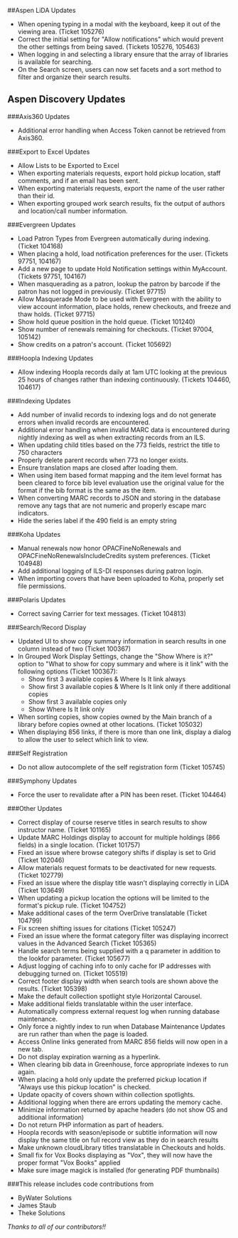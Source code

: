 ##Aspen LiDA Updates
- When opening typing in a modal with the keyboard, keep it out of the viewing area. (Ticket 105276)
- Correct the initial setting for "Allow notifications" which would prevent the other settings from being saved. (Tickets 105276, 105463)
- When logging in and selecting a library ensure that the array of libraries is available for searching.
- On the Search screen, users can now set facets and a sort method to filter and organize their search results.

## Aspen Discovery Updates

###Axis360 Updates
- Additional error handling when Access Token cannot be retrieved from Axis360.

###Export to Excel Updates
- Allow Lists to be Exported to Excel
- When exporting materials requests, export hold pickup location, staff comments, and if an email has been sent. 
- When exporting materials requests, export the name of the user rather than their id. 
- When exporting grouped work search results, fix the output of authors and location/call number information. 

###Evergreen Updates
- Load Patron Types from Evergreen automatically during indexing. (Ticket 104168)
- When placing a hold, load notification preferences for the user. (Tickets 97751, 104167)
- Add a new page to update Hold Notification settings within MyAccount. (Tickets 97751, 104167) 
- When masquerading as a patron, lookup the patron by barcode if the patron has not logged in previously. (Ticket 97715)
- Allow Masquerade Mode to be used with Evergreen with the ability to view account information, place holds, renew checkouts, and freeze and thaw holds. (Ticket 97715)
- Show hold queue position in the hold queue. (Ticket 101240)
- Show number of renewals remaining for checkouts. (Ticket 97004, 105142)
- Show credits on a patron's account. (Ticket 105692)

###Hoopla Indexing Updates
- Allow indexing Hoopla records daily at 1am UTC looking at the previous 25 hours of changes rather than indexing continuously. (Tickets 104460, 104617)

###Indexing Updates
- Add number of invalid records to indexing logs and do not generate errors when invalid records are encountered.
- Additional error handling when invalid MARC data is encountered during nightly indexing as well as when extracting records from an ILS.
- When updating child titles based on the 773 fields, restrict the title to 750 characters
- Properly delete parent records when 773 no longer exists. 
- Ensure translation maps are closed after loading them.
- When using item based format mapping and the item level format has been cleared to force bib level evaluation use the original value for the format if the bib format is the same as the item.
- When converting MARC records to JSON and storing in the database remove any tags that are not numeric and properly escape marc indicators. 
- Hide the series label if the 490 field is an empty string

###Koha Updates
- Manual renewals now honor OPACFineNoRenewals and OPACFineNoRenewalsIncludeCredits system preferences. (Ticket 104948)
- Add additional logging of ILS-DI responses during patron login.
- When importing covers that have been uploaded to Koha, properly set file permissions.

###Polaris Updates
- Correct saving Carrier for text messages. (Ticket 104813)

###Search/Record Display
- Updated UI to show copy summary information in search results in one column instead of two (Ticket 100367)
- In Grouped Work Display Settings, change the "Show Where is it?" option to "What to show for copy summary and where is it link" with the following options (Ticket 100367):
  - Show first 3 available copies & Where Is It link always
  - Show first 3 available copies  & Where Is It link only if there additional copies
  - Show first 3 available copies only
  - Show Where Is It link only
- When sorting copies, show copies owned by the Main branch of a library before copies owned at other locations. (Ticket 105032)
- When displaying 856 links, if there is more than one link, display a dialog to allow the user to select which link to view.

###Self Registration
- Do not allow autocomplete of the self registration form  (Ticket 105745)

###Symphony Updates
- Force the user to revalidate after a PIN has been reset. (Ticket 104464)

###Other Updates
- Correct display of course reserve titles in search results to show instructor name. (Ticket 101165)
- Update MARC Holdings display to account for multiple holdings (866 fields) in a single location. (Ticket 101757)
- Fixed an issue where browse category shifts if display is set to Grid (Ticket 102046)
- Allow materials request formats to be deactivated for new requests. (Ticket 102779)
- Fixed an issue where the display title wasn't displaying correctly in LiDA (Ticket 103649)
- When updating a pickup location the options will be limited to the format's pickup rule. (Ticket 104752)
- Make additional cases of the term OverDrive translatable (Ticket 104799)
- Fix screen shifting issues for citations (Ticket 105247)
- Fixed an issue where the format category filter was displaying incorrect values in the Advanced Search (Ticket 105365)
- Handle search terms being supplied with a q parameter in addition to the lookfor parameter. (Ticket 105677)
- Adjust logging of caching info to only cache for IP addresses with debugging turned on. (Ticket 105519)
- Correct footer display width when search tools are shown above the results. (Ticket 105398)
- Make the default collection spotlight style Horizontal Carousel.
- Make additional fields translatable within the user interface.
- Automatically compress external request log when running database maintenance. 
- Only force a nightly index to run when Database Maintenance Updates are run rather than when the page is loaded.  
- Access Online links generated from MARC 856 fields will now open in a new tab.
- Do not display expiration warning as a hyperlink. 
- When clearing bib data in Greenhouse, force appropriate indexes to run again.
- When placing a hold only update the preferred pickup location if "Always use this pickup location" is checked.
- Update opacity of covers shown within collection spotlights. 
- Additional logging when there are errors updating the memory cache.
- Minimize information returned by apache headers (do not show OS and additional information)
- Do not return PHP information as part of headers.
- Hoopla records with season/episode or subtitle information will now display the same title on full record view as they do in search results
- Make unknown cloudLibrary titles translatable in Checkouts and holds. 
- Small fix for Vox Books displaying as "Vox", they will now have the proper format "Vox Books" applied
- Make sure image magick is installed (for generating PDF thumbnails)

###This release includes code contributions from
- ByWater Solutions
- James Staub
- Theke Solutions

_Thanks to all of our contributors!!_